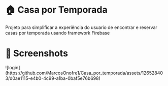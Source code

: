 <h1>🏠 Casa por Temporada </h1>
<p>Projeto para simplificar a experiência do usuario de encontrar e reservar casas por temporada usando framework Firebase </p>
<h1>📸 Screenshots</h1>
<p> </p>
![login](https://github.com/MarcosOnofre1/Casa_por_temporada/assets/126528403/d0ae1115-e4b0-4c99-a1ba-0baf5e76b698)
